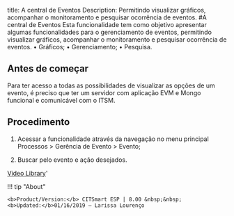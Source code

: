 title: A central de Eventos
Description: Permitindo visualizar gráficos, acompanhar o monitoramento e pesquisar ocorrência de eventos.
#A central de Eventos
Esta funcionalidade tem como objetivo apresentar algumas funcionalidades para o gerenciamento de eventos, permitindo visualizar gráficos, acompanhar o monitoramento e pesquisar ocorrência de eventos.
•	Gráficos;
•	Gerenciamento;
•	Pesquisa.

Antes de começar
--------------------

Para ter acesso a todas as possibilidades de visualizar as opções de um evento,
é preciso que ter um servidor com aplicação EVM e Mongo funcional e comunicável
com o ITSM.

Procedimento
----------------

1.  Acessar a funcionalidade através da navegação no menu principal Processos \>
    Gerência de Evento \> Evento;

2.  Buscar pelo evento e ação desejados.

<i class='fa fa-youtube-play  fa-2x' style='color:#97ce17;vertical-align: middle;'> </i> [Video Library](https://www.youtube.com/playlist?list=PLB5qK2uzf2RNrFw2L_38FJbcLKv44S4fs)'

!!! tip "About"

    <b>Product/Version:</b> CITSmart ESP | 8.00 &nbsp;&nbsp;
    <b>Updated:</b>01/16/2019 – Larissa Lourenço
